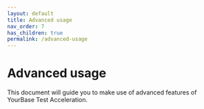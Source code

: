 ```yaml
---
layout: default
title: Advanced usage
nav_order: 7
has_children: true
permalink: /advanced-usage
---
```


# Advanced usage
This document will guide you to make use of advanced features of YourBase Test Acceleration.
